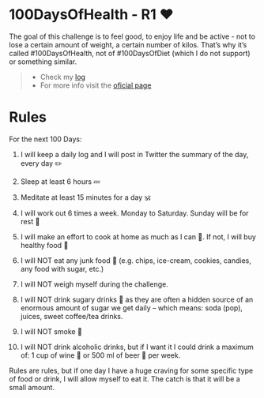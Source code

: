 # 100DaysOfHealth - R1 :heart:

The goal of this challenge is to feel good, to enjoy life and be active - not to lose a certain amount of weight, a certain number of kilos. That’s why it’s called #100DaysOfHealth, not of #100DaysOfDiet (which I do not support) or something similar.

 >  - Check my [log](https://github.com/ledisalvo/100DaysOfX/blob/master/100DaysOfHealth/Log.md)
 >  - For more info visit the [oficial page](https://www.100daysofx.com/where-x-is/health/)
 

# Rules
For the next 100 Days:

1. I will keep a daily log and I will post in Twitter the summary of the day, every day  :pencil2:

2. Sleep at least 6 hours  :zzz:

3. Meditate at least 15 minutes for a day  :om:

4. I will work out 6 times a week. Monday to Saturday. Sunday will be for rest  :muscle:

5. I will make an effort to cook at home as much as I can :fork_and_knife:. If not, I will buy healthy food  :apple:

6. I will NOT eat any junk food :fries: (e.g. chips, ice-cream, cookies, candies, any food with sugar, etc.)

7. I will NOT weigh myself during the challenge.

8. I will NOT drink sugary drinks  :candy: as they are often a hidden source of an enormous amount of sugar we get daily – which means: soda (pop), juices, sweet coffee/tea drinks.

9. I will NOT smoke :smoking:

10. I will NOT drink alcoholic drinks, but if I want it I could drink a maximum of: 1 cup of wine :wine_glass: or 500 ml of beer  :beer: per week.
    
Rules are rules, but if one day I have a huge craving for some specific type of food or drink, I will allow myself to eat it. The catch is that it will be a small amount.

